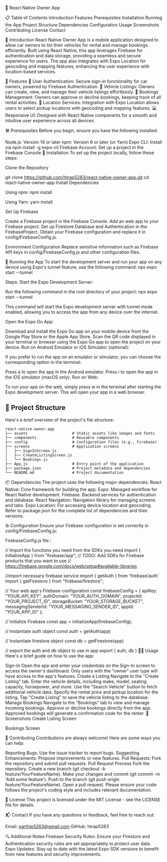 🚗 React Native Owner App

📋 Table of Contents
Introduction
Features
Prerequisites
Installation
Running the App
Project Structure
Dependencies
Configuration
Usage
Screenshots
Contributing
License
Contact

🚀 Introduction
React Native Owner App is a mobile application designed to allow car owners to list their vehicles for rental and manage bookings efficiently. Built using React Native, this app leverages Firebase for authentication and data storage, providing a seamless and secure experience for users. The app also integrates with Expo Location for geocoding and mapping features, enhancing the user experience with location-based services.

🌟 Features
🔐 User Authentication: Secure sign-in functionality for car owners, powered by Firebase Authentication.
🚗 Vehicle Listings: Owners can create, view, and manage their vehicle listings effortlessly.
📅 Bookings Management: Owners can approve or decline bookings, keeping track of all rental activities.
📍 Location Services: Integration with Expo Location allows users to select pickup locations with geocoding and mapping features.
💻 Responsive UI: Designed with React Native components for a smooth and intuitive user experience across all devices.

🛠️ Prerequisites
Before you begin, ensure you have the following installed:

Node.js: Version 14 or later
npm: Version 6 or later (or Yarn)
Expo CLI: Install via npm install -g expo-cli
Firebase Account: Set up a project in the Firebase Console
🔧 Installation
To set up the project locally, follow these steps:

Clone the Repository

git clone https://github.com/htrap5283/react-native-owner-app.git
cd react-native-owner-app
Install Dependencies

Using npm:
npm install

Using Yarn:
yarn install

Set Up Firebase

Create a Firebase project in the Firebase Console.
Add an web app to your Firebase project.
Set up Firestore Database and Authentication in the FirebaseProject.
Obtain your Firebase configuration and replace it in config/FirebaseConfig.js.

Environment Configuration
Replace sensitive information such as Firebase API keys in config/FirebaseConfig.js and other configuration files.

🏃 Running the App
To start the development server and run your app on any device using Expo's tunnel feature, use the following command:
npx expo start --tunnel

Steps:
Start the Expo Development Server:

Run the following command in the root directory of your project:
npx expo start --tunnel

This command will start the Expo development server with tunnel mode enabled, allowing you to access the app from any device over the internet.

Open the Expo Go App:

Download and install the Expo Go app on your mobile device from the Google Play Store or the Apple App Store.
Scan the QR code displayed in your terminal or browser using the Expo Go app to open the project on your device.
Run on Android Emulator or iOS Simulator (optional):

If you prefer to run the app on an emulator or simulator, you can choose the corresponding option in the terminal:

Press a to open the app in the Android emulator.
Press i to open the app in the iOS simulator (macOS only).
Run on Web:

To run your app on the web, simply press w in the terminal after starting the Expo development server. This will open your app in a web browser.

## 📁 Project Structure

Here's a brief overview of the project's file structure:

```plaintext
react-native-owner-app
├── assets                    # Static assets like images and fonts
├── components                # Reusable components
├── config                    # Configuration files (e.g., Firebase)
├── screens                   # Application screens
│   ├── SignInScreen.js
│   ├── CreateListingScreen.js
│   └── Bookings.js
├── App.js                    # Entry point of the application
├── package.json              # Project metadata and dependencies
└── README.md                 # Project documentation
```

📦 Dependencies
The project uses the following major dependencies:
React Native: Core framework for building the app.
Expo: Managed workflow for React Native development.
Firebase: Backend services for authentication and database.
React Navigation: Navigation library for managing screens and tabs.
Expo Location: For accessing device location and geocoding.
Refer to package.json for the complete list of dependencies and their versions.

⚙️ Configuration
Ensure your Firebase configuration is set correctly in config/FirebaseConfig.js:

FirebaseConfig.js file :

// Import the functions you need from the SDKs you need
import { initializeApp } from "firebase/app";
// TODO: Add SDKs for Firebase products that you want to use
// https://firebase.google.com/docs/web/setup#available-libraries

//import necessary firebase service
import { getAuth } from 'firebase/auth'
import { getFirestore } from "firebase/firestore";

// Your web app's Firebase configuration
const firebaseConfig = {
apiKey: "YOUR_API_KEY",
authDomain: "YOUR_AUTH_DOMAIN",
projectId: "YOUR_PROJECT_ID",
storageBucket: "YOUR_STORAGE_BUCKET",
messagingSenderId: "YOUR_MESSAGING_SENDER_ID",
appId: "YOUR_APP_ID"
};

// Initialize Firebase
const app = initializeApp(firebaseConfig);

// Instantiate auth object
const auth = getAuth(app)

// Instantiate firestore object
const db = getFirestore(app)

// export the auth and db object to use in app
export { auth, db }
🧑‍💻 Usage
Here's a brief guide on how to use the app:

Sign-In
Open the app and enter your credentials on the Sign-In screen to access the owner's dashboard.
Only users with the "owner" user type will have access to the app's features.
Create a Listing
Navigate to the "Create Listing" tab.
Enter the vehicle details, including make, model, seating capacity, horsepower, and more.
Use the "Search Vehicle" button to fetch additional vehicle data.
Specify the rental price and pickup location for the listing.
Tap "Create Listing" to save the vehicle listing to the database.
Manage Bookings
Navigate to the "Bookings" tab to view and manage incoming bookings.
Approve or decline bookings directly from the app.
Approved bookings will generate a confirmation code for the renter.
📸 Screenshots
Create Listing Screen

Bookings Screen

<!-- Note: Update the screenshots with actual images from your app. -->

🤝 Contributing
Contributions are always welcome! Here are some ways you can help:

Reporting Bugs: Use the issue tracker to report bugs.
Suggesting Enhancements: Propose improvements or new features.
Pull Requests: Fork the repository and submit pull requests.
Pull Request Process
Fork the repository.
Create a new branch (git checkout -b feature/YourFeatureName).
Make your changes and commit (git commit -m 'Add some feature').
Push to the branch (git push origin feature/YourFeatureName).
Open a pull request.
Please ensure your code follows the project's coding style and includes relevant documentation.

📜 License
This project is licensed under the MIT License - see the LICENSE file for details.

📬 Contact
If you have any questions or feedback, feel free to reach out:

Email: parthjp5283@gmail.com
GitHub: htrap5283

🔍 Additional Notes
Firebase Security Rules: Ensure your Firestore and Authentication security rules are set appropriately to protect user data.
Expo Updates: Stay up to date with the latest Expo SDK versions to benefit from new features and security improvements.
